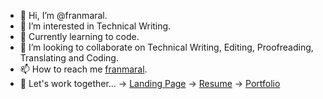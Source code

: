- 👋 Hi, I’m @franmaral.
- 👀 I’m interested in Technical Writing.
- 🌱 Currently learning to code.
- 💞️ I’m looking to collaborate on Technical Writing, Editing, Proofreading, Translating and Coding.
- 📫 How to reach me [franmaral](https://github.com/franmaral/).
- 🤝 Let's work together...
      -> [Landing Page](https://franmaral.github.io/)
      -> [Resume](https://franmaral.github.io/resume/resume.html)
      -> [Portfolio](https://franmaral.github.io/portfolio/)

